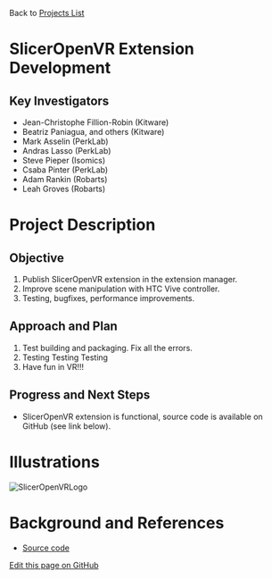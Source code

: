 Back to [Projects List](../../README.md#ProjectsList)

# SlicerOpenVR Extension Development

## Key Investigators

- Jean-Christophe Fillion-Robin (Kitware)
- Beatriz Paniagua, and others (Kitware)
- Mark Asselin (PerkLab)
- Andras Lasso (PerkLab)
- Steve Pieper (Isomics)
- Csaba Pinter (PerkLab)
- Adam Rankin (Robarts)
- Leah Groves (Robarts)

# Project Description

## Objective

1. Publish SlicerOpenVR extension in the extension manager.
1. Improve scene manipulation with HTC Vive controller.
1. Testing, bugfixes, performance improvements.

## Approach and Plan

1. Test building and packaging. Fix all the errors.
1. Testing Testing Testing
1. Have fun in VR!!!

## Progress and Next Steps

- SlicerOpenVR extension is functional, source code is available on GitHub (see link below).

# Illustrations

![SlicerOpenVRLogo](https://github.com/KitwareMedical/SlicerOpenVR/raw/master/VR.png)

# Background and References

+ [Source code](https://github.com/KitwareMedical/SlicerOpenVR)


<!--Link for editing page when displayed in GitHub pages-->
<a href="https://github.com/NA-MIC/ProjectWeek/edit/master/PW27_2018_Boston/Projects/SlicerVR/README.md">Edit this page on GitHub</a>


